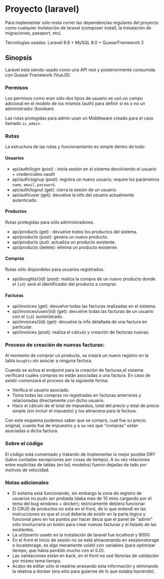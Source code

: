 # Proyecto (laravel)
Para implementar sólo resta correr las dependencias regulares del proyecto como cualquier instalación de laravel (composer install, la instalación de migraciones, passport, etc).

Tecnologías usadas: Laravel 8.8 + MySQL 8.0 + QuasarFramework 2

## Sinopsis

Laravel está siendo usado como una API rest y posteriormente consumida con Quasar Framework (VueJS).

### Permisos

Los permisos como eran sólo dos tipos de usuario se usó un campo adicional en el modelo de los mismos (auth) para definir si es o no un administrador (boolean).

Las rutas protegidas para admin usan un Middleware creado para el caso llamado `is_admin`.

### Rutas
La estructura de las rutas y funcionamiento es simple dentro de todo:

#### Usuarios
- api/auth/login (post) : inicia sesión en el sistema devolviendo el usuario + credenciales oauth
- api/auth/signup (post): registra un nuevo usuario, require los parámetros `name`, `email`, `password`.
- api/auth/logout (get): cierra la sesión de un usuario.
- api/auth/user (get): devuelve la info del usuario actualmente autenticado.

#### Productos
Rutas protegidas para sólo administradores.

- api/products (get) : devuelve todos los productos del sistema.
- api/products (post): genera un nuevo producto. 
- api/products (put): actualiza un producto existente.
- api/products (delete): elimina un producto existente.

#### Compras
Rutas sólo disponibles para usuarios registrados.

- api/boughts/{id} (post): realiza la compra de un nuevo producto donde el `{id}` será el identificador del producto a comprar.


#### Facturas

- api/invoices (get): devuelve todas las facturas realizadas en el sistema.
- api/invoices/user/{id} (get): devuelve todas las facturas de un usuario con el `{id}` suministrado.
- api/invoices/{id} (get): devuelve la info detallada de una factura en particular.
- api/invoices (post): realiza el calculo y creación de facturas nuevas.


### Proceso de creación de nuevas facturas:

Al momento de comprar un producto, se creará un nuevo registro en la tabla `boughts` sin asociar a ninguna factura.

Cuando se activa el endpoint para la creación de facturas,el sistema verificará cuales compras no están asociadas a una factura. En caso de existir comenzará el proceso de la siguiente forma:

- Verifica el usuario asociado.
- Toma todas las compras no registradas en facturas anteriores y relacionadas directamente con dicho usuario.
- Hace el cálculo de el total de impuestos, total del precio y total de precio simple (sin incluir el impuesto) y los almacena para la factura.

Con este esquema podemos saber que se compró, cual fue su precio original, cuanto fue de impuestos y a su vez que "compras" están asociadas a dicha factura.


### Sobre el código

El código está comentado y tratando de implementar lo mejor posible DRY (salvo contadas excepciones por cosas de tiempo). A su vez relaciones entre explícitas de tablas (en bd, modelos) fueron dejadas de lado por motivos de velocidad.

### Notas adicionales

- El sistema está funcionando, sin embargo la zona de registro de usuarios no pudo ser probada (daba mas de 10 mins cargando por el tema del bug windows + docker); teóricamente debiera funcionar.
- El CRUD de productos no está en el front, de lo que entendí en las instrucciones es que el crud debería de existir en la parte lógica y funcional pero en los puntos por hacer decia que el panel de "admin" sólo involucraría un botón para crear nuevas facturas y el listado de las existentes.
- La url/puerto usado en la instalación de laravel fue localhost y 8000.
- En el front el inicio de sesión no se está almacenando en sessionstorage o localstorage, es algo meramente volátil con variables (para optimizar tiempo, que había perdido mucho con el S.O).
- Las validaciones están en back, en el front no usé librerías de validación por mismo tema tiempo.
- Acabo de editar sólo el readme anexando esta información y eliminando la relativa a docker (era sólo para guíarme de lo que estaba haciendo). 
